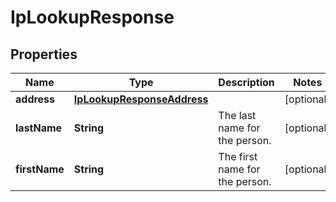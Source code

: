 

# IpLookupResponse

## Properties

Name | Type | Description | Notes
------------ | ------------- | ------------- | -------------
**address** | [**IpLookupResponseAddress**](IpLookupResponseAddress.md) |  |  [optional]
**lastName** | **String** | The last name for the person. |  [optional]
**firstName** | **String** | The first name for the person. |  [optional]





